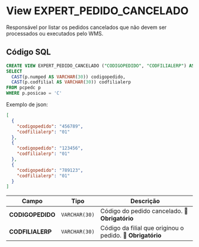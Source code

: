 # View EXPERT_PEDIDO_CANCELADO

Responsável por listar os pedidos cancelados que não devem ser processados ou executados pelo WMS. 

## Código SQL

```sql
CREATE VIEW EXPERT_PEDIDO_CANCELADO ("CODIGOPEDIDO", "CODFILIALERP") AS
SELECT
  CAST(p.numped AS VARCHAR(30)) codigopedido,
  CAST(p.codfilial AS VARCHAR(30)) codfilialerp
FROM pcpedc p
WHERE p.posicao = 'C'


```


Exemplo de json:

```json
[
  {
    "codigopedido": "456789",
    "codfilialerp": "01"
  },
  {
    "codigopedido": "123456",
    "codfilialerp": "01"
  },
  {
    "codigopedido": "789123",
    "codfilialerp": "01"
  }
]


```

| Campo            | Tipo          | Descrição                                                  |
| ---------------- | ------------- | ---------------------------------------------------------- |
| **CODIGOPEDIDO** | `VARCHAR(30)` | Código do pedido cancelado. 🔴 **Obrigatório**             |
| **CODFILIALERP**    | `VARCHAR(30)` | Código da filial que originou o pedido. 🔴 **Obrigatório** |



